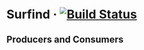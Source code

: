 # Surfind · [![Build Status](https://travis-ci.org/mainstream95/surfind.svg?branch=master)](https://travis-ci.org/mainstream95/surfind)
## Producers and Consumers 
